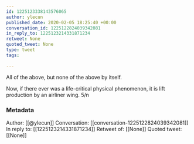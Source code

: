 ```yaml
---
id: 1225123338143576065
author: ylecun
published_date: 2020-02-05 18:25:40 +00:00
conversation_id: 1225122824039342081
in_reply_to: 1225123214331871234
retweet: None
quoted_tweet: None
type: tweet
tags:

---
```


All of the above, but none of the above by itself.

Now, if there ever was a life-critical physical phenomenon, it is lift production by an airliner wing. 
5/n

### Metadata

Author: [[@ylecun]]
Conversation: [[conversation-1225122824039342081]]
In reply to: [[1225123214331871234]]
Retweet of: [[None]]
Quoted tweet: [[None]]
